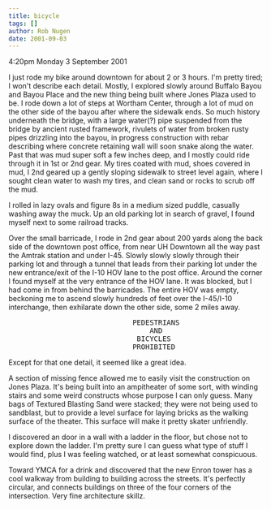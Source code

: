 ```yaml
---
title: bicycle
tags: []
author: Rob Nugen
date: 2001-09-03
---
```


<p class=date>4:20pm Monday 3 September 2001</p>

<p>I just rode my bike around downtown for about 2 or 3 hours.  I'm pretty tired; I won't describe each detail.  Mostly, I explored slowly around Buffalo Bayou and Bayou Place and the new thing being built where Jones Plaza used to be.  I rode down a lot of steps at Wortham Center, through a lot of mud on the other side of the bayou after where the sidewalk ends.  So much history underneath the bridge, with a large water(?) pipe suspended from the bridge by ancient rusted framework, rivulets of water from broken rusty pipes drizzling into the bayou, in progress construction with rebar describing where concrete retaining wall will soon snake along the water.  Past that was mud super soft a few inches deep, and I mostly could ride through it in 1st or 2nd gear.  My tires coated with mud, shoes covered in mud, I 2nd geared up a gently sloping sidewalk to street level again, where I sought clean water to wash my tires, and clean sand or rocks to scrub off the mud.</p>

<p>I rolled in lazy ovals and figure 8s in a medium sized puddle, casually washing away the muck.  Up an old parking lot in search of gravel, I found myself next to some railroad tracks.</p>

<p>Over the small barricade, I rode in 2nd gear about 200 yards along the back side of the downtown post office, from near UH Downtown all the way past the Amtrak station and under I-45.  Slowly slowly slowly through their parking lot and through a tunnel that leads from their parking lot under the new entrance/exit of the I-10 HOV lane to the post office.  Around the corner I found myself at the very entrance of the HOV lane.  It was blocked, but I had come in from behind the barricades.  The entire HOV was empty, beckoning me to ascend slowly hundreds of feet over the I-45/I-10 interchange, then exhilarate down the other side, some 2 miles away.</p>

<pre>
                             PEDESTRIANS
                                 AND
                              BICYCLES
                             PROHIBITED
</pre>

<p>Except for that one detail, it seemed like a great idea.</p>

<p>A section of missing fence allowed me to easily visit the construction on Jones Plaza.  It's being built into an ampitheater of some sort, with winding stairs and some weird constructs whose purpose I can only guess.  Many bags of Textured Blasting Sand were stacked; they were not being used to sandblast, but to provide a level surface for laying bricks as the walking surface of the theater.  This surface will make it pretty skater unfriendly.</p>

<p>I discovered an door in a wall with a ladder in the floor, but chose not to explore down the ladder.  I'm pretty sure I can guess what type of stuff I would find, plus I was feeling watched, or at least somewhat conspicuous.</p>

<p>Toward YMCA for a drink and discovered that the new Enron tower has a cool walkway from building to building across the streets.  It's perfectly circular, and connects buildings on three of the four corners of the intersection.  Very fine architecture skillz.
